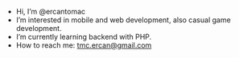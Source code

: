 - Hi, I’m @ercantomac
- I’m interested in mobile and web development, also casual game development.
- I’m currently learning backend with PHP.
- How to reach me: tmc.ercan@gmail.com

<!---
ercantomac/ercantomac is a ✨ special ✨ repository because its `README.md` (this file) appears on your GitHub profile.
You can click the Preview link to take a look at your changes.
--->
